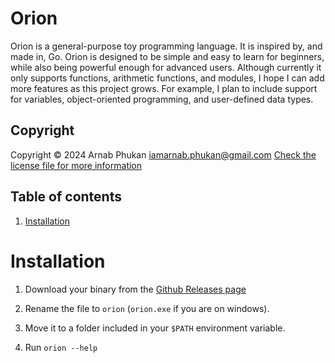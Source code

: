 # Orion

Orion is a general-purpose toy programming language. It is inspired by, and made in, Go. Orion is designed to be simple and easy to learn for beginners, while also being powerful enough for advanced users. Although currently it only supports functions, arithmetic functions, and modules, I hope I can add more features as this project grows. For example, I plan to include support for variables, object-oriented programming, and user-defined data types.

## Copyright

Copyright © 2024 Arnab Phukan <iamarnab.phukan@gmail.com>
[Check the license file for more information](LICENSE)

## Table of contents

1. [Installation](#installation)

# Installation

1. Download your binary from the [Github Releases page](https://github.com/Solarcode-org/Orion/releases/latest)

2. Rename the file to `orion` (`orion.exe` if you are on windows).

3. Move it to a folder included in your `$PATH` environment variable.

4. Run `orion --help`
